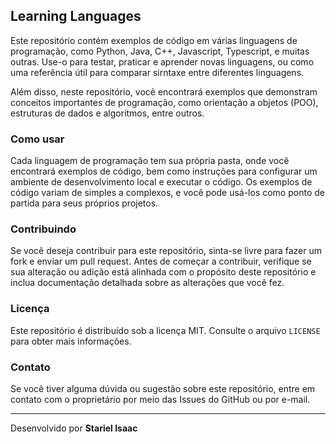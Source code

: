 ## Learning Languages

Este repositório contém exemplos de código em várias linguagens de programação, como Python, Java, C++, Javascript, Typescript, e muitas outras. Use-o para testar, praticar e aprender novas linguagens, ou como uma referência útil para comparar sirntaxe entre diferentes linguagens. 

Além disso, neste repositório, você encontrará exemplos que demonstram conceitos importantes de programação, como orientação a objetos (POO), estruturas de dados e algoritmos, entre outros.

### Como usar

Cada linguagem de programação tem sua própria pasta, onde você encontrará exemplos de código, bem como instruções para configurar um ambiente de desenvolvimento local e executar o código. Os exemplos de código variam de simples a complexos, e você pode usá-los como ponto de partida para seus próprios projetos.

### Contribuindo

Se você deseja contribuir para este repositório, sinta-se livre para fazer um fork e enviar um pull request. Antes de começar a contribuir, verifique se sua alteração ou adição está alinhada com o propósito deste repositório e inclua documentação detalhada sobre as alterações que você fez.

### Licença

Este repositório é distribuído sob a licença MIT. Consulte o arquivo `LICENSE` para obter mais informações.

### Contato

Se você tiver alguma dúvida ou sugestão sobre este repositório, entre em contato com o proprietário por meio das Issues do GitHub ou por e-mail.

---

Desenvolvido por **Stariel Isaac**
